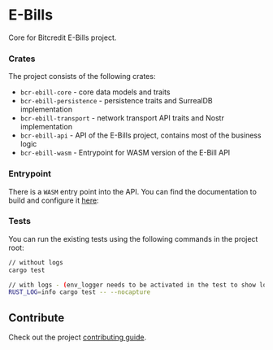 # E-Bills

Core for Bitcredit E-Bills project.

### Crates

The project consists of the following crates:

* `bcr-ebill-core` - core data models and traits
* `bcr-ebill-persistence` - persistence traits and SurrealDB implementation
* `bcr-ebill-transport` - network transport API traits and Nostr implementation
* `bcr-ebill-api` - API of the E-Bills project, contains most of the business logic
* `bcr-ebill-wasm` - Entrypoint for WASM version of the E-Bill API

### Entrypoint

There is a `WASM` entry point into the API. You can find the documentation to build and configure it [here](docs/index.md):

### Tests

You can run the existing tests using the following commands in the project root:

```bash
// without logs
cargo test

// with logs - (env_logger needs to be activated in the test to show logs)
RUST_LOG=info cargo test -- --nocapture
```

## Contribute

Check out the project [contributing guide](./CONTRIBUTING.md).
